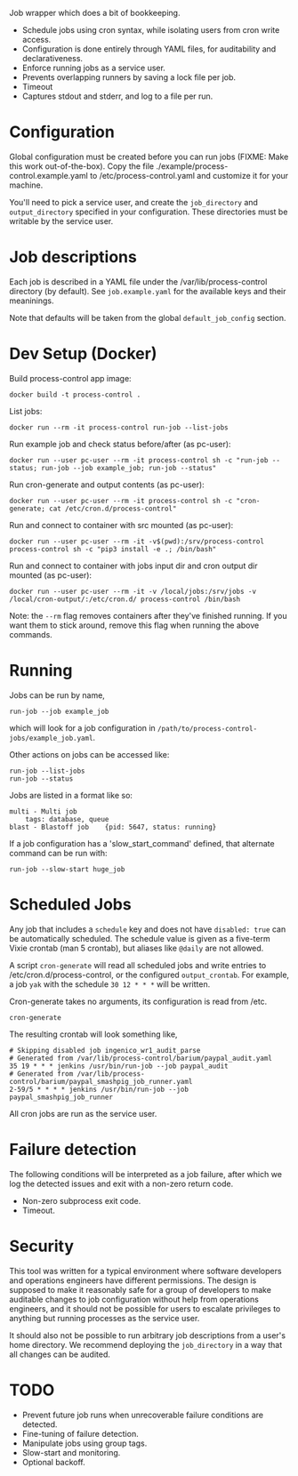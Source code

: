 Job wrapper which does a bit of bookkeeping.

* Schedule jobs using cron syntax, while isolating users from cron write
access.
* Configuration is done entirely through YAML files, for auditability and
declarativeness.
* Enforce running jobs as a service user.
* Prevents overlapping runners by saving a lock file per job.
* Timeout
* Captures stdout and stderr, and log to a file per run.

Configuration
=======

Global configuration must be created before you can run jobs (FIXME: Make this
work out-of-the-box).  Copy the file
./example/process-control.example.yaml
to /etc/process-control.yaml and customize it for your machine.

You'll need to pick a service user, and create the `job_directory` and
`output_directory` specified in your configuration.  These directories must be
writable by the service user.

Job descriptions
=======

Each job is described in a YAML file under the /var/lib/process-control
directory (by default).  See `job.example.yaml` for the available keys and
their meaninings.

Note that defaults will be taken from the global `default_job_config` section.

Dev Setup (Docker)
======

Build process-control app image:

    docker build -t process-control .

List jobs:

    docker run --rm -it process-control run-job --list-jobs

Run example job and check status before/after (as pc-user):

    docker run --user pc-user --rm -it process-control sh -c "run-job --status; run-job --job example_job; run-job --status"

Run cron-generate and output contents (as pc-user):

    docker run --user pc-user --rm -it process-control sh -c "cron-generate; cat /etc/cron.d/process-control"

Run and connect to container with src mounted (as pc-user):

    docker run --user pc-user --rm -it -v$(pwd):/srv/process-control process-control sh -c "pip3 install -e .; /bin/bash"

Run and connect to container with jobs input dir and cron output dir mounted (as pc-user):

    docker run --user pc-user --rm -it -v /local/jobs:/srv/jobs -v /local/cron-output/:/etc/cron.d/ process-control /bin/bash

Note: the `--rm` flag removes containers after they've finished running.
If you want them to stick around, remove this flag when running the above commands.


Running
=======

Jobs can be run by name,

    run-job --job example_job

which will look for a job configuration in `/path/to/process-control-jobs/example_job.yaml`.

Other actions on jobs can be accessed like:

    run-job --list-jobs
    run-job --status

Jobs are listed in a format like so:

```
multi - Multi job
    tags: database, queue
blast - Blastoff job    {pid: 5647, status: running}
```

If a job configuration has a 'slow_start_command' defined, that alternate
 command can be run with:

    run-job --slow-start huge_job

Scheduled Jobs
======

Any job that includes a `schedule` key and does not have `disabled: true` can
be automatically scheduled.  The schedule value is given as a five-term Vixie
crontab (man 5 crontab), but aliases like `@daily` are not allowed.

A script `cron-generate` will read all scheduled jobs and write entries to
/etc/cron.d/process-control, or the configured `output_crontab`.  For example,
a job `yak` with the schedule `30 12 * * *` will be written.

Cron-generate takes no arguments, its configuration is read from /etc.

    cron-generate

The resulting crontab will look something like,

```
# Skipping disabled job ingenico_wr1_audit_parse
# Generated from /var/lib/process-control/barium/paypal_audit.yaml
35 19 * * * jenkins /usr/bin/run-job --job paypal_audit
# Generated from /var/lib/process-control/barium/paypal_smashpig_job_runner.yaml
2-59/5 * * * * jenkins /usr/bin/run-job --job paypal_smashpig_job_runner
```

All cron jobs are run as the service user.

Failure detection
======

The following conditions will be interpreted as a job failure, after which we
log the detected issues and exit with a non-zero return code.

* Non-zero subprocess exit code.
* Timeout.

Security
======

This tool was written for a typical environment where software developers and
operations engineers have different permissions.  The design is supposed to
make it reasonably safe for a group of developers to make auditable changes to
job configuration without help from operations engineers, and it should not be
possible for users to escalate privileges to anything but running processes as
the service user.

It should also not be possible to run arbitrary job descriptions from a user's
home directory.  We recommend deploying the `job_directory` in a way that all
changes can be audited.

TODO
====

* Prevent future job runs when unrecoverable failure conditions are detected.
* Fine-tuning of failure detection.
* Manipulate jobs using group tags.
* Slow-start and monitoring.
* Optional backoff.